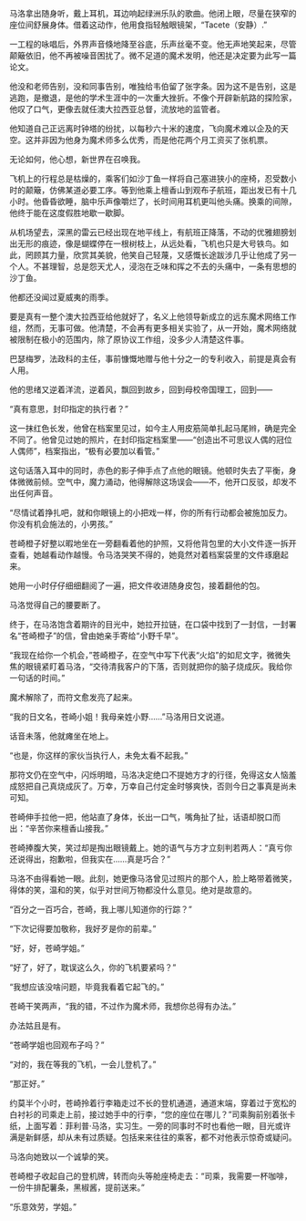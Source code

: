 马洛拿出随身听，戴上耳机，耳边响起绿洲乐队的歌曲。他闭上眼，尽量在狭窄的座位间舒展身体。借着这动作，他用食指轻触眼镜架，“Tacete（安静）.”

一工程的咏唱后，外界声音倏地降至谷底，乐声丝毫不变。他无声地笑起来，尽管颠簸依旧，他不再被噪音困扰了。微不足道的魔术发明，他还是决定要为此写一篇论文。

他没和老师告别，没和同事告别，唯独给韦伯留了张字条。因为这不是告别，这是逃跑，是撤退，是他的学术生涯中的一次重大挫折。不像个开辟新航路的探险家，他叹了口气，更像去就任澳大拉西亚总督，流放地的监管者。

他知道自己正远离时钟塔的纷扰，以每秒六十米的速度，飞向魔术难以企及的天空。这并非因为他身为魔术师多么优秀，而是他花两个月工资买了张机票。

无论如何，他心想，新世界在召唤我。

飞机上的行程总是枯燥的，乘客们如沙丁鱼一样将自己塞进狭小的座椅，忍受数小时的颠簸，仿佛某道必要工序。等到他乘上檀香山到观布子航班，距出发已有十几小时。他昏昏欲睡，脑中乐声像嚼烂了，长时间用耳机更叫他头痛。换乘的间隙，他终于能在这度假胜地歇一歇脚。

从机场望去，深黑的雷云已经出现在地平线上，有航班正降落，不动的优雅翅膀划出无形的痕迹，像是蝴蝶停在一根树枝上，从远处看，飞机也只是大号铁鸟。如此，罔顾其力量，欣赏其美貌，他笑自己轻蔑，又感慨长途跋涉几乎让他成了另一个人。不甚理智，总是怨天尤人，浸泡在乏味和挥之不去的头痛中，一条有思想的沙丁鱼。

他都还没闻过夏威夷的雨季。

要是真有一整个澳大拉西亚给他就好了，名义上他领导新成立的远东魔术网络工作组，然而，无事可做。他清楚，不会再有更多相关实验了，从一开始，魔术网络就被限制在极小的范围内，除了原协议工作组，没多少人清楚这件事。

巴瑟梅罗，法政科的主任，事前慷慨地赠与他十分之一的专利收入，前提是真会有人用。

他的思绪又逆着洋流，逆着风，飘回到故乡，回到母校帝国理工，回到——

“真有意思，封印指定的执行者？”

这一抹红色长发，他曾在档案里见过，如今主人用皮筋简单扎起马尾辫，确是完全不同了。他曾见过她的照片，在封印指定档案里——“创造出不可思议人偶的冠位人偶师”，档案指出，“极有必要加以看管。”

这句话落入耳中的同时，赤色的影子伸手点了点他的眼镜。他顿时失去了平衡，身体微微前倾。空气中，魔力涌动，他得解除这场误会——不，他开口反驳，却发不出任何声音。

“尽情试着挣扎吧，就和你眼镜上的小把戏一样，你的所有行动都会被施加反力。你没有机会施法的，小男孩。”

苍崎橙子好整以暇地坐在一旁翻看着他的护照，又将他背包里的大小文件逐一拆开查看，她越看动作越慢。令马洛哭笑不得的，她竟然对着档案袋里的文件琢磨起来。

她用一小时仔仔细细翻阅了一遍，把文件收进随身皮包，接着翻他的包。

马洛觉得自己的腰要断了。

终于，在马洛饱含着期许的目光中，她拉开拉链，在口袋中找到了一封信，一封署名“苍崎橙子”的信，曾由她亲手寄给“小野千早”。

“我现在给你一个机会，”苍崎橙子，在空气中写下代表“火焰”的如尼文字，微微失焦的眼镜紧盯着马洛，“交待清我客户的下落，否则就把你的脑子烧成灰。我给你一句话的时间。”

魔术解除了，而符文愈发亮了起来。

“我的日文名，苍崎小姐！我母亲姓小野……”马洛用日文说道。

话音未落，他就瘫坐在地上。

“也是，你这样的家伙当执行人，未免太看不起我。”

那符文仍在空气中，闪烁明暗，马洛决定绝口不提她方才的行径，免得这女人恼羞成怒把自己真烧成灰了。万幸，万幸自己付定金时够爽快，否则今日之事真是尚未可知。

苍崎伸手拉他一把，他站直了身体，长出一口气，嘴角扯了扯，话语却脱口而出：“辛苦你来檀香山接我。”

苍崎捧腹大笑，笑过却是掏出眼镜戴上。她的语气与方才立刻判若两人：“真亏你还说得出，抱歉啦，但我实在……真是巧合？”

马洛不由得看她一眼。此刻，她更像马洛曾见过照片的那个人，脸上略带着微笑，得体的笑，温和的笑，似乎对世间万物都没什么意见。绝对是故意的。

“百分之一百巧合，苍崎，我上哪儿知道你的行踪？”

“下次记得要加敬称，我好歹是你的前辈。”

“好，好，苍崎学姐。”

“好了，好了，耽误这么久，你的飞机要紧吗？”

“我想应该没啥问题，毕竟我看着它起飞的。”

苍崎干笑两声，“我的错，不过作为魔术师，我想你总得有办法。”

办法姑且是有。

“苍崎学姐也回观布子吗？”

“对的，我在等我的飞机，一会儿登机了。”

“那正好。”

约莫半个小时，苍崎拎着行李箱走过不长的登机通道，通道末端，穿着过于宽松的白衬衫的司乘走上前，接过她手中的行李，“您的座位在哪儿？”司乘胸前别着张卡纸，上面写着：菲利普·马洛，实习生。一旁的同事时不时也看他一眼，目光或许满是新鲜感，却从未有过质疑。包括来来往往的乘客，都不对他表示惊奇或疑问。

马洛向她致以一个诚挚的笑。

苍崎橙子收起自己的登机牌，转而向头等舱座椅走去：“司乘，我需要一杯咖啡，一份牛排配薯条，黑椒酱，提前送来。”

“乐意效劳，学姐。”